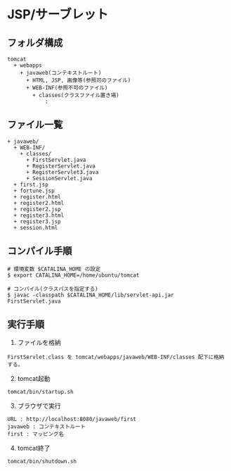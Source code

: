 # JSP/サーブレット
## フォルダ構成
```
tomcat
  + webapps
    + javaweb(コンテキストルート)
      + HTML, JSP, 画像等(参照可のファイル)
      + WEB-INF(参照不可のファイル)
        + classes(クラスファイル置き場)
            :
```
## ファイル一覧
```
+ javaweb/
  + WEB-INF/
    + classes/
      + FirstServlet.java
      + RegisterServlet.java
      + RegisterServlet3.java
      + SessionServlet.java
  + first.jsp
  + fortune.jsp
  + register.html
  + register2.html
  + register2.jsp
  + register3.html
  + register3.jsp
  + session.html
```
## コンパイル手順
```
# 環境変数 $CATALINA_HOME の設定
$ export CATALINA_HOME=/home/ubuntu/tomcat

# コンパイル(クラスパスを指定する)
$ javac -classpath $CATALINA_HOME/lib/servlet-api.jar FirstServlet.java
```
## 実行手順
1. ファイルを格納
```
FirstServlet.class を tomcat/webapps/javaweb/WEB-INF/classes 配下に格納する。
```
2. tomcat起動
```
tomcat/bin/startup.sh
```
3. ブラウザで実行
```
URL : http://localhost:8080/javaweb/first
javaweb : コンテキストルート
first : マッピング名
```
4. tomcat終了
```
tomcat/bin/shutdown.sh
```
